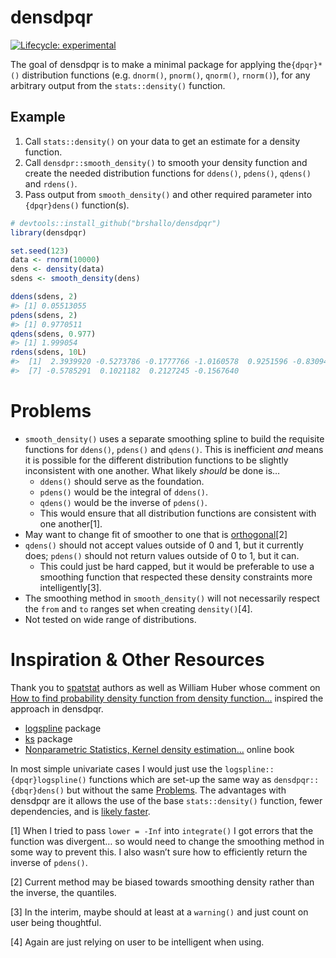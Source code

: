 
<!-- README.md is generated from README.Rmd. Please edit that file -->

# densdpqr

<!-- badges: start -->

[![Lifecycle:
experimental](https://img.shields.io/badge/lifecycle-experimental-orange.svg)](https://lifecycle.r-lib.org/articles/stages.html#experimental)
<!-- badges: end -->

The goal of densdpqr is to make a minimal package for applying
the`{dpqr}*()` distribution functions (e.g. `dnorm()`, `pnorm()`,
`qnorm()`, `rnorm()`), for any arbitrary output from the
`stats::density()` function.

## Example

1.  Call `stats::density()` on your data to get an estimate for a
    density function.
2.  Call `densdpr::smooth_density()` to smooth your density function and
    create the needed distribution functions for `ddens()`, `pdens()`,
    `qdens()` and `rdens()`.
3.  Pass output from `smooth_density()` and other required parameter
    into `{dpqr}dens()` function(s).

``` r
# devtools::install_github("brshallo/densdpqr")
library(densdpqr)

set.seed(123)
data <- rnorm(10000)
dens <- density(data)
sdens <- smooth_density(dens)

ddens(sdens, 2)
#> [1] 0.05513055
pdens(sdens, 2)
#> [1] 0.9770511
qdens(sdens, 0.977)
#> [1] 1.999054
rdens(sdens, 10L)
#>  [1]  2.3939920 -0.5273786 -0.1777766 -1.0160578  0.9251596 -0.8309481
#>  [7] -0.5785291  0.1021182  0.2127245 -0.1567640
```

# Problems

-   `smooth_density()` uses a separate smoothing spline to build the
    requisite functions for `ddens()`, `pdens()` and `qdens()`. This is
    inefficient *and* means it is possible for the different
    distribution functions to be slightly inconsistent with one another.
    What likely *should* be done is…
    -   `ddens()` should serve as the foundation.
    -   `pdens()` would be the integral of `ddens()`.
    -   `qdens()` would be the inverse of `pdens()`.
    -   This would ensure that all distribution functions are consistent
        with one another[1].
-   May want to change fit of smoother to one that is
    [orthogonal](https://en.wikipedia.org/wiki/Cubic_Hermite_spline)[2]
-   `qdens()` should not accept values outside of 0 and 1, but it
    currently does; `pdens()` should not return values outside of 0 to
    1, but it can.
    -   This could just be hard capped, but it would be preferable to
        use a smoothing function that respected these density
        constraints more intelligently[3].
-   The smoothing method in `smooth_density()` will not necessarily
    respect the `from` and `to` ranges set when creating `density()`[4].
-   Not tested on wide range of distributions.

# Inspiration & Other Resources

Thank you to
[spatstat](https://github.com/spatstat/spatstat.core/blob/76d20a642867d7c30a0f11c58af5b8634ad302cd/R/quantiledensity.R)
authors as well as William Huber whose comment on [How to find
probability density function from density
function…](https://stats.stackexchange.com/a/553271/193123) inspired the
approach in densdpqr.

-   [logspline](https://cran.r-project.org/web/packages/logspline/logspline.pdf)
    package
-   [ks](https://cran.r-project.org/web/packages/ks/ks.pdf) package
-   [Nonparametric Statistics, Kernel density
    estimation…](https://bookdown.org/egarpor/NP-UC3M/kde-i.html) online
    book

In most simple univariate cases I would just use the
`logspline::{dpqr}logspline()` functions which are set-up the same way
as `densdpqr::{dbqr}dens()` but without the same [Problems](#problems).
The advantages with densdpqr are it allows the use of the base
`stats::density()` function, fewer dependencies, and is [likely
faster](https://gist.github.com/brshallo/ea2e04347e14fae7ff969a54e2266359).

[1] When I tried to pass `lower = -Inf` into `integrate()` I got errors
that the function was divergent… so would need to change the smoothing
method in some way to prevent this. I also wasn’t sure how to
efficiently return the inverse of `pdens()`.

[2] Current method may be biased towards smoothing density rather than
the inverse, the quantiles.

[3] In the interim, maybe should at least at a `warning()` and just
count on user being thoughtful.

[4] Again are just relying on user to be intelligent when using.
